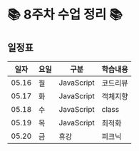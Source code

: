 


# 📚 8주차 수업 정리 📚

## 일정표
|일자|요일|구분|학습내용
|---|---|---|---|
|05.16|월|JavaScript|코드리뷰
|05.17|화|JavaScript|객체지향
|05.18|수|JavaScript|class
|05.19|목|JavaScript|최적화
|05.20|금|휴강|피크닉
